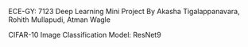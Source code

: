 ECE-GY: 7123 Deep Learning Mini Project
By Akasha Tigalappanavara, Rohith Mullapudi, Atman Wagle

CIFAR-10 Image Classification
Model: ResNet9


